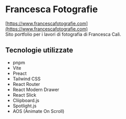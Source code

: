# Francesca Fotografie
[https://www.francescafotografie.com](https://www.francescafotografie.com)   
Sito portfolio per i lavori di fotografia di Francesca Calì.

## Tecnologie utilizzate
- pnpm
- Vite
- Preact
- Tailwind CSS
- React Router
- React Modern Drawer
- React Slick
- Cliipboard.js
- Spotlight.js
- AOS (Animate On Scroll)